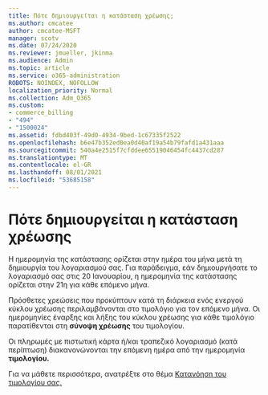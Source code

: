 ```yaml
---
title: Πότε δημιουργείται η κατάσταση χρέωσης;
ms.author: cmcatee
author: cmcatee-MSFT
manager: scotv
ms.date: 07/24/2020
ms.reviewer: jmueller, jkinma
ms.audience: Admin
ms.topic: article
ms.service: o365-administration
ROBOTS: NOINDEX, NOFOLLOW
localization_priority: Normal
ms.collection: Adm_O365
ms.custom:
- commerce_billing
- "494"
- "1500024"
ms.assetid: fdbd403f-49d0-4934-9bed-1c67335f2522
ms.openlocfilehash: b6e47b352ed0ea0d40af19a54b79fafd1a431aaa
ms.sourcegitcommit: 540a4e2515f7cfddee65519046454fc4437cd287
ms.translationtype: MT
ms.contentlocale: el-GR
ms.lasthandoff: 08/01/2021
ms.locfileid: "53685158"
---
```

# <a name="when-is-the-billing-statement-generated"></a>Πότε δημιουργείται η κατάσταση χρέωσης

Η ημερομηνία της κατάστασης ορίζεται στην ημέρα του μήνα μετά τη δημιουργία του λογαριασμού σας. Για παράδειγμα, εάν δημιουργήσατε το λογαριασμό σας στις 20 Ιανουαρίου, η ημερομηνία της κατάστασης ορίζεται στην 21η για κάθε επόμενο μήνα.

Πρόσθετες χρεώσεις που προκύπτουν κατά τη διάρκεια ενός ενεργού κύκλου χρέωσης περιλαμβάνονται στο τιμολόγιο για τον επόμενο μήνα. Οι ημερομηνίες έναρξης και λήξης του κύκλου χρέωσης για κάθε τιμολόγιο παρατίθενται στη **σύνοψη χρέωσης** του τιμολογίου.

Οι πληρωμές με πιστωτική κάρτα ή/και τραπεζικό λογαριασμό (κατά περίπτωση) διακανονώνονται την επόμενη ημέρα από την ημερομηνία **τιμολογίου.**
  
Για να μάθετε περισσότερα, ανατρέξτε στο θέμα [Κατανόηση του τιμολογίου σας.](/microsoft-365/commerce/billing-and-payments/understand-your-invoice2)